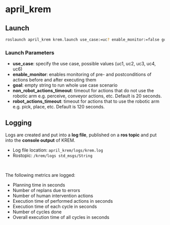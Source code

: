 # april_krem

## Launch

```bash
roslaunch april_krem krem.launch use_case:=uc? enable_monitor:=false goal:="" non_robot_actions_timeout:=20 robot_actions_timeout:=120
```

### Launch Parameters

- **use_case**: specify the use case, possible values (uc1, uc2, uc3, uc4, uc6)
- **enable_monitor**: enables monitoring of pre- and postconditions of actions before and after executing them
- **goal**: empty string to run whole use case scenario
- **non_robot_actions_timeout**: timeout for actions that do not use the robotic arm e.g. perceive,
  conveyor actions, etc. Default is 20 seconds.
- **robot_actions_timeout**: timeout for actions that to use the robotic arm e.g. pick, place, etc. Default is 120 seconds.

## Logging

Logs are created and put into a **log file**, published on a **ros topic** and put into the **console output** of KREM.

- Log file location: ```april_krem/logs/krem.log```
- Rostopic: ```/krem/logs std_msgs/String```

</br>

The following metrics are logged:

- Planning time in seconds
- Number of replans due to errors
- Number of human intervention actions
- Execution time of performed actions in seconds
- Execution time of each cycle in seconds
- Number of cycles done
- Overall execution time of all cycles in seconds
